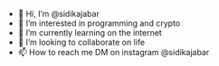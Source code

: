 - 👋 Hi, I’m @sidikajabar
- 👀 I’m interested in programming and crypto
- 🌱 I’m currently learning on the internet
- 💞️ I’m looking to collaborate on life
- 📫 How to reach me DM on instagram @sidikajabar

<!---
sidikajabar/sidikajabar is a ✨ special ✨ repository because its `README.md` (this file) appears on your GitHub profile.
You can click the Preview link to take a look at your changes.
--->
